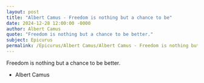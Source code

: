 ```yaml
---
layout: post
title: "Albert Camus - Freedom is nothing but a chance to be"
date: 2024-12-28 12:00:00 -0000
author: Albert Camus
quote: "Freedom is nothing but a chance to be better."
subject: Epicurus
permalink: /Epicurus/Albert Camus/Albert Camus - Freedom is nothing but a chance to be
---
```


Freedom is nothing but a chance to be better.

- Albert Camus
